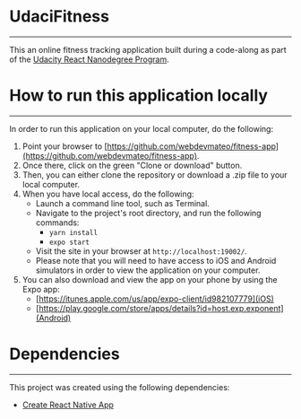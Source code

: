 # UdaciFitness
___

This an online fitness tracking application built during a code-along as part of the [Udacity React Nanodegree Program](https://www.udacity.com/course/react-nanodegree--nd019).

# How to run this application locally
___

In order to run this application on your local computer, do the following:

1. Point your browser to [https://github.com/webdevmateo/fitness-app](https://github.com/webdevmateo/fitness-app).
2. Once there, click on the green "Clone or download" button.
3. Then, you can either clone the repository or download a .zip file to your local computer.
4. When you have local access, do the following:
     - Launch a command line tool, such as Terminal.
     - Navigate to the project's root directory, and run the following commands:
          * `yarn install`
          * `expo start`
     - Visit the site in your browser at `http://localhost:19002/`.
     - Please note that you will need to have access to iOS and Android simulators in order to view the application on your computer.
5. You can also download and view the app on your phone by using the Expo app:
    - [https://itunes.apple.com/us/app/expo-client/id982107779](iOS)
    - [https://play.google.com/store/apps/details?id=host.exp.exponent](Android)

# Dependencies
___

This project was created using the following dependencies:
* [Create React Native App](https://github.com/react-community/create-react-native-app)
